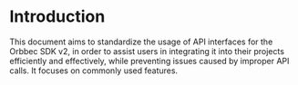 # Introduction

This document aims to standardize the usage of API interfaces for the Orbbec SDK v2, in order to assist users in integrating it into their projects efficiently and effectively, while preventing issues caused by improper API calls. It focuses on commonly used features.


